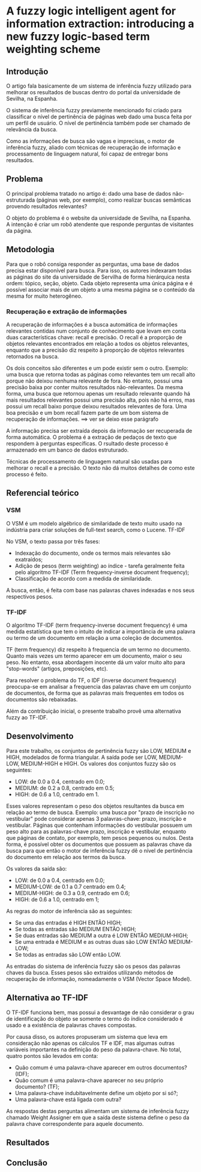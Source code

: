 A fuzzy logic intelligent agent for information extraction: introducing a new fuzzy logic-based term weighting scheme
=====================================================================================================================


Introdução
----------

O artigo fala basicamente de um sistema de inferência fuzzy utilizado para
melhorar os resultados de buscas dentro do portal da universidade de Sevilha,
na Espanha.

O sistema de inferência fuzzy previamente mencionado foi criado para
classificar o nível de pertinência de páginas web dado uma busca feita por um
perfil de usuário. O nível de pertinência também pode ser chamado de relevância
da busca.

Como as informações de busca são vagas e imprecisas, o motor de inferência
fuzzy, aliado com técnicas de recuperação de informação e processamento de
linguagem natural, foi capaz de entregar bons resultados.

Problema
--------

O principal problema tratado no artigo é: dado uma base de dados
não-estruturada (páginas web, por exemplo), como realizar buscas semânticas
provendo resultados relevantes?

O objeto do problema é o website da universidade de Sevilha, na Espanha. A
intenção é criar um robô atendente que responde perguntas de visitantes da
página.

Metodologia
-----------

Para que o robô consiga responder as perguntas, uma base de dados precisa estar
disponível para busca. Para isso, os autores indexaram todas as páginas do site
da universidade de Servilha de forma hierárquica nesta ordem: tópico, seção,
objeto. Cada objeto representa uma única página e é possível associar mais de
um objeto a uma mesma página se o conteúdo da mesma for muito heterogêneo.

### Recuperação e extração de informações

A recuperação de informações é a busca automática de informações relevantes
contidas num conjunto de conhecimento que levam em conta duas características
chave: recall e precisão.  O recall é a proporção de objetos relevantes
encontrados em relação a todos os objetos relevantes, enquanto que a precisão
diz respeito à proporção de objetos relevantes retornados na busca.

Os dois conceitos são diferentes e um pode existir sem o outro. Exemplo: uma
busca que retorna todas as páginas como relevantes tem um recall alto porque
não deixou nenhuma relevante de fora. No entanto, possui uma precisão baixa por
conter muitos resultados não-relevantes. Da mesma forma, uma busca que retornou
apenas um resultado relevante quando há mais resultados relevantes possui uma
precisão alta, pois não há erros, mas possui um recall baixo porque deixou
resultados relevantes de fora. Uma boa precisão e um bom recall fazem parte de
um bom sistema de recuperação de informações. ==> ver se deixo esse parágrafo

A informação precisa ser extraída depois da informação ser recuperada de forma
automática. O problema é a extração de pedaços de texto que respondem à
perguntas específicas. O rsultado deste processo é armazenado em um banco de
dados estruturado.

Técnicas de processamento de linguagem natural são usadas para melhorar o
recall e a precisão. O texto não dá muitos detalhes de como este processo é
feito.

Referencial teórico
-------------------

### VSM

O VSM é um modelo algébrico de similaridade de texto muito usado na indústria
para criar soluções de full-text search, como o Lucene.
TF-IDF

No VSM, o texto passa por três fases:

- Indexação do documento, onde os termos mais relevantes são exatraídos;
- Adição de pesos (term weighting) ao índice - tarefa geralmente feita pelo
  algoritmo TF-IDF (Term frequency-inverse document frequency);
- Classificação de acordo com a medida de similaridade.

A busca, então, é feita com base nas palavras chaves indexadas e nos seus
respectivos pesos.

### TF-IDF

O algoritmo TF-IDF (term frequency-inverse document frequency) é uma medida
estatística que tem o intuito de indicar a importância de uma palavra ou termo
de um documento em relação a uma coleção de documentos.

TF (term frequency) diz respeito à frequencia de um termo no documento. Quanto
mais vezes um termo aparecer em um documento, maior o seu peso. No entanto,
essa abordagem inocente dá um valor muito alto para "stop-words" (artigos,
preposições, etc).

Para resolver o problema do TF, o IDF (inverse document frequency) preocupa-se
em analisar a frequencia das palavras chave em um conjunto de documentos, de
forma que as palavras mais frequentes em todos os documentos são rebaixadas.

Além da contribuição inicial, o presente trabalho provê uma alternativa fuzzy
ao TF-IDF.

Desenvolvimento
---------------

Para este trabalho, os conjuntos de pertinência fuzzy são LOW, MEDIUM e HIGH,
modelados de forma triangular. A saída pode ser LOW, MEDIUM-LOW, MEDIUM-HIGH e
HIGH. Os valores dos conjuntos fuzzy são os seguintes:

- LOW: de 0.0 a 0.4, centrado em 0.0;
- MEDIUM: de 0.2 a 0.8, centrado em 0.5;
- HIGH: de 0.6 a 1.0, centrado em 1.

Esses valores representam o peso dos objetos resultantes da busca em relação ao
termo de busca. Exemplo: uma busca por "prazo de inscrição no vestibular" pode
considerar apenas 3 palavras-chave: prazo, inscrição e vestibular. Páginas que
contenham informações do vestibular possuem um peso alto para as palavras-chave
prazo, inscrição e vestibular, enquanto que páginas de contato, por exemplo,
tem pesos pequenos ou nulos. Desta forma, é possível obter os documentos que
possuem as palavras chave da busca para que então o motor de inferência fuzzy
dê o nível de pertinência do documento em relação aos termos da busca.

Os valores da saída são:

- LOW: de 0.0 a 0.4, centrado em 0.0;
- MEDIUM-LOW: de 0.1 a 0.7 centrado em 0.4;
- MEDIUM-HIGH: de 0.3 a 0.9, centrado em 0.6;
- HIGH: de 0.6 a 1.0, centrado em 1;

As regras do motor de inferência são as seguintes:

- Se uma das entradas é HIGH ENTÃO HIGH;
- Se todas as entradas são MEDIUM ENTÃO HIGH;
- Se duas entradas são MEDIUM a outra é LOW ENTÃO MEDIUM-HIGH;
- Se uma entrada é MEDIUM e as outras duas são LOW ENTÂO MEDIUM-LOW;
- Se todas as entradas são LOW então LOW.

As entradas do sistema de inferência fuzzy são os pesos das palavras chaves da
busca. Esses pesos são extraídos utilizando métodos de recuperação de
informação, nomeadamente o VSM (Vector Space Model).

Alternativa ao TF-IDF
---------------------

O TF-IDF funciona bem, mas possui a desvantage de não considerar o grau de
identificação do objeto se somente o termo do índice considerado é usado e a
existência de palavras chaves compostas.

Por causa disso, os autores propuseram um sistema que leva em consideração não
apenas os cálculos TF e IDF, mas algumas outras variáveis importantes na
definição do peso da palavra-chave. No total, quatro pontos são levados em conta:

- Quão comum é uma palavra-chave aparecer em outros documentos? (IDF);
- Quão comum é uma palavra-chave aparecer no seu próprio documento? (TF);
- Uma palavra-chave indubitavelmente define um objeto por si só?;
- Uma palavra-chave está ligada com outra?

As respostas destas perguntas alimentam um sistema de inferência fuzzy chamado
Weight Assigner em que a saída deste sistema define o peso da palavra chave
correspondente para aquele documento.

Resultados
----------


Conclusão
---------
